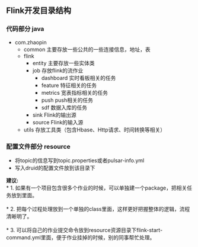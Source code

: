 ## Flink开发目录结构
### 代码部分 java
 * com.zhaopin
     * common 主要存放一些公共的一些连接信息，地址，表
     * flink
	 	* entity 主要存放一些实体类
	 	* job 存放flink的流作业
			 * dashboard  实时看板相关的任务
			 * feature 特征相关的任务
			 * metrics 宽表指标相关的任务
			 * push push相关的任务
			 * sdf 数据入库的任务
	 	* sink Flink的输出源 
	 	* source Flink的输入源 
	 * utils 存放工具类（包含Hbase、Http请求、时间转换等相关）
### 配置文件部分 resource
 * 将topic的信息写到topic.properties或者pulsar-info.yml
 * 写入druid的配置文件放到该目录下
 
**建议:**  
	* 1. 如果有一个项目包含很多个作业的时候，可以单独建一个package，把相关任务放到里面。	<br>	
	* 2. 把每个过程处理放到一个单独的class里面，这样更好把握整体的逻辑，流程清晰明了。	<br>	
	* 3. 可以将自己的作业提交命令放到resource资源目录下flink-start-command.yml里面，便于作业挂掉的时候，别的同事帮忙处理。 		
